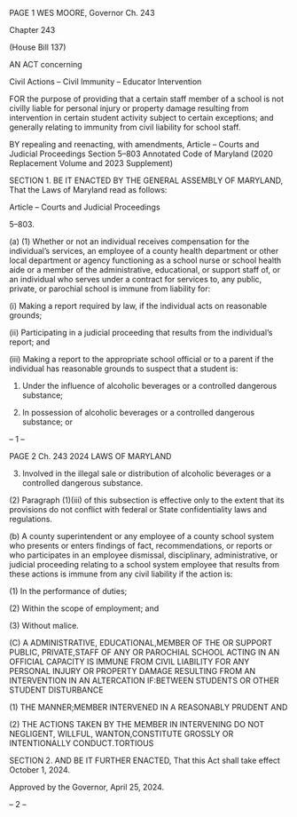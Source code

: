 PAGE 1
WES MOORE, Governor Ch. 243

Chapter 243

(House Bill 137)

AN ACT concerning

Civil Actions – Civil Immunity – Educator Intervention

FOR the purpose of providing that a certain staff member of a school is not civilly liable for
personal injury or property damage resulting from intervention in certain student
activity subject to certain exceptions; and generally relating to immunity from civil
liability for school staff.

BY repealing and reenacting, with amendments,
Article – Courts and Judicial Proceedings
Section 5–803
Annotated Code of Maryland
(2020 Replacement Volume and 2023 Supplement)

SECTION 1. BE IT ENACTED BY THE GENERAL ASSEMBLY OF MARYLAND,
That the Laws of Maryland read as follows:

Article – Courts and Judicial Proceedings

5–803.

(a) (1) Whether or not an individual receives compensation for the individual’s
services, an employee of a county health department or other local department or agency
functioning as a school nurse or school health aide or a member of the administrative,
educational, or support staff of, or an individual who serves under a contract for services
to, any public, private, or parochial school is immune from liability for:

(i) Making a report required by law, if the individual acts on
reasonable grounds;

(ii) Participating in a judicial proceeding that results from the
individual’s report; and

(iii) Making a report to the appropriate school official or to a parent
if the individual has reasonable grounds to suspect that a student is:

1. Under the influence of alcoholic beverages or a controlled
dangerous substance;

2. In possession of alcoholic beverages or a controlled
dangerous substance; or

– 1 –

PAGE 2
Ch. 243 2024 LAWS OF MARYLAND

3. Involved in the illegal sale or distribution of alcoholic
beverages or a controlled dangerous substance.

(2) Paragraph (1)(iii) of this subsection is effective only to the extent that
its provisions do not conflict with federal or State confidentiality laws and regulations.

(b) A county superintendent or any employee of a county school system who
presents or enters findings of fact, recommendations, or reports or who participates in an
employee dismissal, disciplinary, administrative, or judicial proceeding relating to a school
system employee that results from these actions is immune from any civil liability if the
action is:

(1) In the performance of duties;

(2) Within the scope of employment; and

(3) Without malice.

(C) A ADMINISTRATIVE, EDUCATIONAL,MEMBER OF THE OR SUPPORT
PUBLIC, PRIVATE,STAFF OF ANY OR PAROCHIAL SCHOOL ACTING IN AN OFFICIAL
CAPACITY IS IMMUNE FROM CIVIL LIABILITY FOR ANY PERSONAL INJURY OR
PROPERTY DAMAGE RESULTING FROM AN INTERVENTION IN AN ALTERCATION
IF:BETWEEN STUDENTS OR OTHER STUDENT DISTURBANCE

(1) THE MANNER;MEMBER INTERVENED IN A REASONABLY PRUDENT
AND

(2) THE ACTIONS TAKEN BY THE MEMBER IN INTERVENING DO NOT
NEGLIGENT, WILLFUL, WANTON,CONSTITUTE GROSSLY OR INTENTIONALLY
CONDUCT.TORTIOUS

SECTION 2. AND BE IT FURTHER ENACTED, That this Act shall take effect
October 1, 2024.

Approved by the Governor, April 25, 2024.

– 2 –